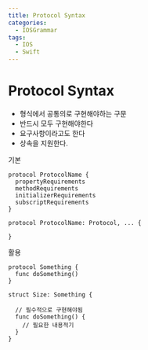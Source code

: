 ```yaml
---
title: Protocol Syntax
categories:
  - IOSGrammar
tags:
  - IOS
  - Swift
---
```


# Protocol Syntax  
- 형식에서 공통의로 구현해야하는 구문
- 반드시 모두 구현해야한다
- 요구사항이라고도 한다
- 상속을 지원한다.

기본
~~~
protocol ProtocolName {
  propertyRequirements
  methodRequirements
  initializerRequirements
  subscriptRequirements
}

protocol ProtocolName: Protocol, ... {

}
~~~  

활용
~~~
protocol Something {
  func doSomething()
}

struct Size: Something {
  
  // 필수적으로 구현해야됨
  func doSomething() {
    // 필요한 내용적기
  }
}
~~~
